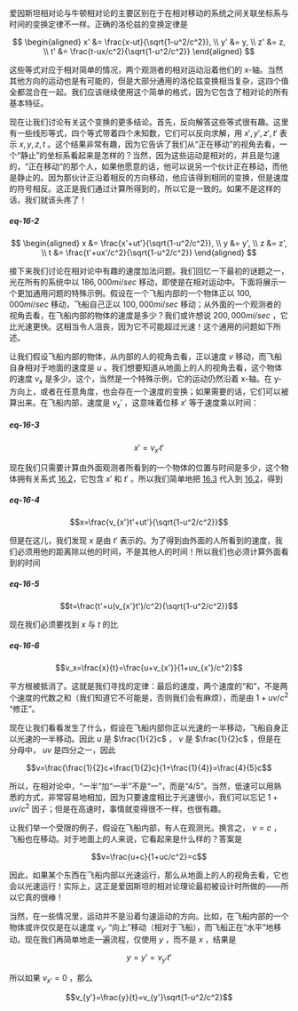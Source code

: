 爱因斯坦相对论与牛顿相对论的主要区别在于在相对移动的系统之间关联坐标系与时间的变换定律不一样。正确的洛伦兹的变换定律是

$$
\begin{aligned}
x' &= \frac{x-ut}{\sqrt{1-u^2/c^2}}, \\
y' &= y, \\
z' &= z, \\
t' &= \frac{t-ux/c^2}{\sqrt{1-u^2/c^2}}  
\end{aligned}
$$

这些等式对应于相对简单的情况，两个观测者的相对运动沿着他们的 x-轴。当然其他方向的运动也是有可能的，但是大部分通用的洛伦兹变换相当复杂，这四个值全都混合在一起。我们应该继续使用这个简单的格式，因为它包含了相对论的所有基本特征。

现在让我们讨论有关这个变换的更多结论。首先，反向解答这些等式很有趣。这里有一些线形等式，四个等式带着四个未知数，它们可以反向求解，用 $x',y',z',t'$ 表示 $x,y,z,t$ 。这个结果非常有趣，因为它告诉了我们从“正在移动”的视角去看，一个“静止”的坐标系看起来是怎样的？当然，因为这些运动是相对的，并且是匀速的，“正在移动”的那个人，如果他愿意的话，他可以说另一个伙计正在移动，而他是静止的。因为那伙计正沿着相反的方向移动，他应该得到相同的变换，但是速度的符号相反。这正是我们通过计算所得到的，所以它是一致的。如果不是这样的话，我们就该头疼了！

##### eq-16-2

$$
\begin{aligned}
x &= \frac{x'+ut'}{\sqrt{1-u^2/c^2}}, \\
y &= y', \\
z &= z', \\
t &= \frac{t'+ux'/c^2}{\sqrt{1-u^2/c^2}}
\end{aligned}
$$

接下来我们讨论在相对论中有趣的速度加法问题。我们回忆一下最初的谜题之一，光在所有的系统中以 $186,000 mi/sec$ 移动，即使是在相对运动中。下面将展示一个更加通用问题的特殊示例。假设在一个飞船内部的一个物体正以 $100,000 mi/sec$ 移动，飞船自己正以 $100,000 mi/sec$ 移动；从外面的一个观测者的视角去看，在飞船内部的物体的速度是多少？我们或许想说 $200,000 mi/sec$ ，它比光速更快。这相当令人沮丧，因为它不可能超过光速！这个通用的问题如下所述。

让我们假设飞船内部的物体，从内部的人的视角去看，正以速度 $v$ 移动，而飞船自身相对于地面的速度是 $u$ 。我们想要知道从地面上的人的视角去看，这个物体的速度 $v_x$ 是多少。这个，当然是一个特殊示例，它的运动仍然沿着 x-轴。在 y-方向上，或者在任意角度，也会存在一个速度的变换；如果需要的话，它们可以被算出来。在飞船内部，速度是 $v_x'$ ，这意味着位移 $x'$ 等于速度乘以时间：

##### eq-16-3

$$x'=v_{x'}t'$$

现在我们只需要计算由外面观测者所看到的一个物体的位置与时间是多少，这个物体拥有关系式 [16.2](/docs/volume-1/16-relativistic-energy-and-momentum/16-3-transformation-of-velocities.md#eq-16-2)，它包含 $x'$ 和 $t'$ 。所以我们简单地把 [16.3](/docs/volume-1/16-relativistic-energy-and-momentum/16-3-transformation-of-velocities.md#eq-16-3) 代入到 [16.2](/docs/volume-1/16-relativistic-energy-and-momentum/16-3-transformation-of-velocities.md#eq-16-2)，得到

##### eq-16-4

$$x=\frac{v_{x'}t'+ut'}{\sqrt{1-u^2/c^2}}$$

但是在这儿，我们发现 $x$ 是由 $t'$ 表示的。为了得到由外面的人所看到的速度，我们必须用他的距离除以他的时间，不是其他人的时间！所以我们也必须计算外面看到的时间

##### eq-16-5

$$t=\frac{t'+u(v_{x'}t')/c^2}{\sqrt{1-u^2/c^2}}$$

现在我们必须要找到 $x$ 与 $t$ 的比

##### eq-16-6

$$v_x=\frac{x}{t}=\frac{u+v_{x'}}{1+uv_{x'}/c^2}$$

平方根被抵消了。这就是我们寻找的定律：最后的速度，两个速度的“和”，不是两个速度的代数之和（我们知道它不可能是，否则我们会有麻烦），而是由 $1+uv/c^2$ “修正”。

现在让我们看看发生了什么，假设在飞船内部你正以光速的一半移动，飞船自身正以光速的一半移动。因此 $u$ 是 $\frac{1}{2}c$ ， $v$ 是 $\frac{1}{2}c$ ，但是在分母中， $uv$ 是四分之一，因此

$$v=\frac{\frac{1}{2}c+\frac{1}{2}c}{1+\frac{1}{4}}=\frac{4}{5}c$$

所以，在相对论中，“一半”加“一半”不是“一”，而是“4/5”。当然，低速可以用熟悉的方式，非常容易地相加，因为只要速度相比于光速很小，我们可以忘记 $1+uv/c^2$ 因子；但是在高速时，事情就变得很不一样，也很有趣。

让我们举一个受限的例子，假设在飞船内部，有人在观测光。换言之， $v=c$ ，飞船也在移动。对于地面上的人来说，它看起来是什么样的？答案是

$$v=\frac{u+c}{1+uc/c^2}=c$$

因此，如果某个东西在飞船内部以光速运行，那么从地面上的人的视角去看，它也会以光速运行！实际上，这正是爱因斯坦的相对论理论最初被设计时所做的——所以它真的很棒！

当然，在一些情况里，运动并不是沿着匀速运动的方向。比如，在飞船内部的一个物体或许仅仅是在以速度 $v_{y'}$ “向上”移动（相对于飞船），而飞船正在“水平”地移动。现在我们再简单地走一遍流程，仅使用 $y$ ，而不是 $x$ ，结果是 

$$y=y'=v_{y'}t'$$

所以如果 $v_{x'}=0$ ，那么

$$v_{y'}=\frac{y}{t}=v_{y'}\sqrt{1-u^2/c^2}$$
